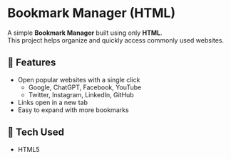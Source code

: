 # Bookmark Manager (HTML)

A simple **Bookmark Manager** built using only **HTML**.  
This project helps organize and quickly access commonly used websites.

## 🔹 Features
- Open popular websites with a single click
  - Google, ChatGPT, Facebook, YouTube
  - Twitter, Instagram, LinkedIn, GitHub
- Links open in a new tab
- Easy to expand with more bookmarks

## 🚀 Tech Used
- HTML5

